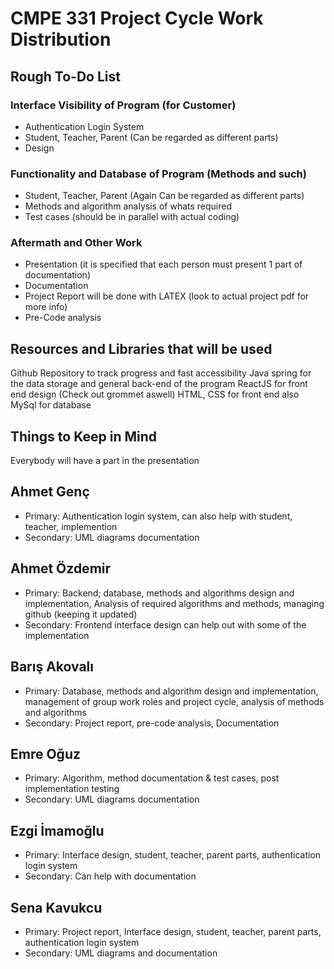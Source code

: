 # CMPE 331 Project Cycle Work Distribution

## Rough To-Do List

### Interface Visibility of Program (for Customer)
* Authentication Login System
* Student, Teacher, Parent (Can be regarded as different parts)
* Design


### Functionality and Database of Program (Methods and such)
* Student, Teacher, Parent (Again Can be regarded as different parts)
* Methods and algorithm analysis of whats required
* Test cases (should be in parallel with actual coding)


### Aftermath and Other Work
* Presentation (it is specified that each person must present 1 part of documentation)
* Documentation
* Project Report will be done with LATEX (look to actual project pdf for more info)
* Pre-Code analysis 

## Resources and Libraries that will be used
Github Repository to track progress and fast accessibility
Java spring for the data storage and general back-end of the program
ReactJS for front end design (Check out grommet aswell)
HTML, CSS for front end also
MySql for database

## Things to Keep in Mind
Everybody will have a part in the presentation


## Ahmet Genç
- Primary: Authentication login system, can also help with student, teacher, implemention
- Secondary: UML diagrams documentation	

## Ahmet Özdemir
- Primary: Backend; database, methods and algorithms design and implementation, Analysis of required algorithms and methods, managing github (keeping it updated)
- Secondary: Frontend interface design can help out with some of the implementation

## Barış Akovalı
- Primary: Database, methods and algorithm design and implementation, management of group work roles and project cycle, analysis of methods and algorithms
- Secondary: Project report, pre-code analysis, Documentation

## Emre Oğuz
- Primary: Algorithm, method documentation & test cases, post implementation testing 
- Secondary: UML diagrams documentation

## Ezgi İmamoğlu
- Primary: Interface design, student, teacher, parent parts, authentication login system
- Secondary: Can help with documentation


## Sena Kavukcu
- Primary: Project report, Interface design, student, teacher, parent parts, authentication login system
- Secondary: UML diagrams and documentation
